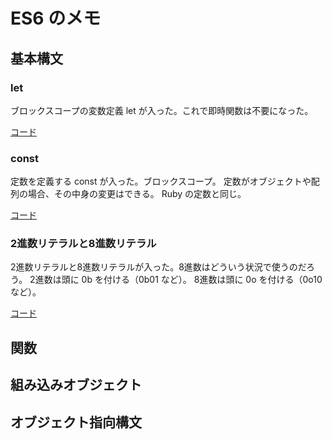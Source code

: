 # ES6 のメモ

## 基本構文

### let
ブロックスコープの変数定義 let が入った。これで即時関数は不要になった。

[コード][01js]

### const
定数を定義する const が入った。ブロックスコープ。
定数がオブジェクトや配列の場合、その中身の変更はできる。
Ruby の定数と同じ。

[コード][02js]

### 2進数リテラルと8進数リテラル
2進数リテラルと8進数リテラルが入った。8進数はどういう状況で使うのだろう。
2進数は頭に 0b を付ける（0b01 など）。
8進数は頭に 0o を付ける（0o10 など）。

[コード][03js]

## 関数

## 組み込みオブジェクト

## オブジェクト指向構文

[01js]: https://github.com/dev-hfmax/learn-es6/blob/master/01.js
[02js]: https://github.com/dev-hfmax/learn-es6/blob/master/02.js
[03js]: https://github.com/dev-hfmax/learn-es6/blob/master/03.js


